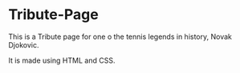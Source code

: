 # Tribute-Page

This is a Tribute page for one o the tennis legends in history, Novak Djokovic. 

It is made using HTML and CSS.
